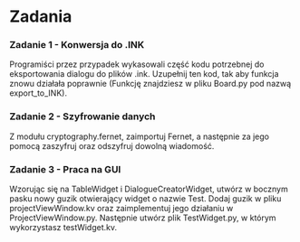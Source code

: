 # Zadania
### Zadanie 1 - Konwersja do .INK
Programiści przez przypadek wykasowali część kodu potrzebnej do eksportowania dialogu do plików .ink. Uzupełnij ten kod, tak aby funkcja znowu działała poprawnie (Funkcję znajdziesz w pliku Board.py pod nazwą export_to_INK).

### Zadanie 2 -  Szyfrowanie danych
Z modułu cryptography.fernet, zaimportuj Fernet, a następnie za jego pomocą zaszyfruj oraz odszyfruj dowolną wiadomość.

### Zadanie 3 - Praca na GUI
Wzorując się na TableWidget i DialogueCreatorWidget, utwórz w bocznym pasku nowy guzik otwierający widget o nazwie Test.
Dodaj guzik w pliku projectViewWindow.kv oraz zaimplementuj jego działaniu w ProjectViewWindow.py.
Następnie utwórz plik TestWidget.py, w którym wykorzystasz testWidget.kv.
